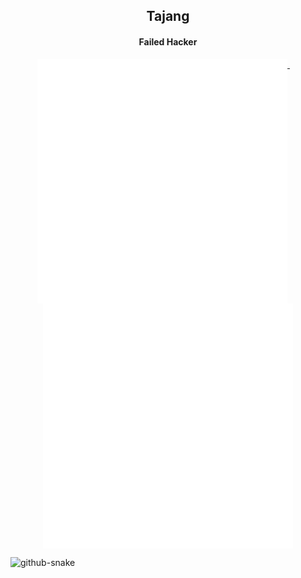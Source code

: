 
<h2 align="center">Tajang</h2>

<h4 align="center">Failed Hacker</h4>

<p align="center">
  <a href="#">
    <img width="400" align="top" src="/github-metrics.svg" />
  </a>
  &emsp;
  <a href="#">
    <img width="400" align="top" src="/github-metrics.svg" />
  </a>
</p>

<picture>
  <source media="(prefers-color-scheme: dark)" srcset="github-snake-dark.svg" />
  <source media="(prefers-color-scheme: light)" srcset="github-snake.svg" />
  <img alt="github-snake" src="github-snake.svg" />
</picture>

